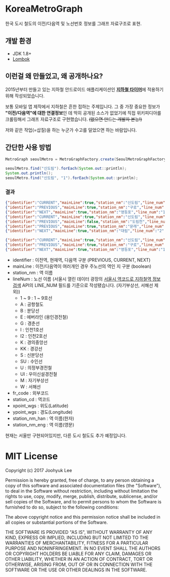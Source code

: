 # KoreaMetroGraph
한국 도시 철도의 이전/다음역 및 노선번호 정보를 그래프 자료구조로 표현.

## 개발 환경
- JDK 1.8+
- [Lombok](https://projectlombok.org/)

## 이런걸 왜 만들었고, 왜 공개하나요?
2015년부터 만들고 있는 지하철 안드로이드 애플리케이션인 [**지하철 타이머**](https://play.google.com/store/apps/details?id=com.pongdang.jita)에 적용하기 위해 작성되었습니다.

보통 모바일 앱 제작에서 지하철은 흔한 접하는 주제입니다. 그 중 가장 중요한 정보가 **"이전/다음역"에 대한 연결정보**인 데 딱히 공개된 소스가 없었기에 직접 위키피디아를 크롤링해서 그래프 자료구조로 구현했습니다. ~~(없으면 만드는 개발자 본능!)~~

저와 같은 작업(=삽질)을 하는 누군가 수고를 덜었으면 하는 바람입니다.

## 간단한 사용 방법

```java
MetroGraph seoulMetro = MetroGraphFactory.create(SeoulMetroGraphFactory.class);

seoulMetro.find("신도림").forEach(System.out::println);
System.out.println();
seoulMetro.find("신도림", "1").forEach(System.out::println);
```


### 결과
```json
{"identifier":"CURRENT","mainLine":true,"station_nm":"신도림","line_num":"1","fr_code":"140","station_cd":"1007","xpoint_wgs":37.508725,"ypoint_wgs":126.891295,"station_nm_han":"新道林","station_nm_eng":"Sindorim"}
{"identifier":"PREVIOUS","mainLine":true,"station_nm":"구로","line_num":"1","fr_code":"141","station_cd":"1701","xpoint_wgs":37.503039,"ypoint_wgs":126.881966,"station_nm_han":"九老","station_nm_eng":"Guro"}
{"identifier":"NEXT","mainLine":true,"station_nm":"영등포","line_num":"1","fr_code":"139","station_cd":"1006","xpoint_wgs":37.515504,"ypoint_wgs":126.907628,"station_nm_han":"永登浦","station_nm_eng":"Yeongdeungpo"}
{"identifier":"CURRENT","mainLine":true,"station_nm":"신도림","line_num":"2","fr_code":"234","station_cd":"0234","xpoint_wgs":37.508725,"ypoint_wgs":126.891295,"station_nm_han":"新道林","station_nm_eng":"Sindorim"}
{"identifier":"PREVIOUS","mainLine":false,"station_nm":"도림천","line_num":"2","fr_code":"234-1","station_cd":"0247","xpoint_wgs":37.514287,"ypoint_wgs":126.882768,"station_nm_han":"道林川","station_nm_eng":"Dorimcheon"}
{"identifier":"PREVIOUS","mainLine":true,"station_nm":"문래","line_num":"2","fr_code":"235","station_cd":"0235","xpoint_wgs":37.517933,"ypoint_wgs":126.89476,"station_nm_han":"文來","station_nm_eng":"Mullae"}
{"identifier":"NEXT","mainLine":true,"station_nm":"대림","line_num":"2","fr_code":"233","station_cd":"0233","xpoint_wgs":37.49297,"ypoint_wgs":126.895801,"station_nm_han":"大林","station_nm_eng":"Daerim"}

{"identifier":"CURRENT","mainLine":true,"station_nm":"신도림","line_num":"1","fr_code":"140","station_cd":"1007","xpoint_wgs":37.508725,"ypoint_wgs":126.891295,"station_nm_han":"新道林","station_nm_eng":"Sindorim"}
{"identifier":"PREVIOUS","mainLine":true,"station_nm":"구로","line_num":"1","fr_code":"141","station_cd":"1701","xpoint_wgs":37.503039,"ypoint_wgs":126.881966,"station_nm_han":"九老","station_nm_eng":"Guro"}
{"identifier":"NEXT","mainLine":true,"station_nm":"영등포","line_num":"1","fr_code":"139","station_cd":"1006","xpoint_wgs":37.515504,"ypoint_wgs":126.907628,"station_nm_han":"永登浦","station_nm_eng":"Yeongdeungpo"}
```

- identifier : 이전역, 현재역, 다음역 구분 (PREVIOUS, CURRENT, NEXT)
- mainLine : 이전/다음역이 여러개인 경우 주노선의 역인 지 구분 (boolean)
- station_nm : 역 이름
- lineNum : 노선 이름 (서울시 열린 데이터 광장의 [서울시 역코드로 지하철역 정보 검색](http://data.seoul.go.kr/dataList/datasetView.do?infId=OA-112&srvType=A&serviceKind=1) API의 LINE_NUM 필드를 기준으로 작성됐습니다. (자기부상선, 서해선 제외))
  - 1 ~ 9 : 1 ~ 9호선
  - A : 공항철도
  - B : 분당선
  - E : 에버라인 (용인경전철)
  - G : 경춘선
  - I : 인천1호선
  - I2 : 인천2호선
  - K : 경의중앙선
  - KK : 경강선
  - S : 신분당선
  - SU : 수인선
  - U : 의정부경전철
  - UI : 우이신설경전철
  - M : 자기부상선
  - W : 서해선
- fr_code : 외부코드
- station_cd : 역코드
- xpoint_wgs : 위도(Latitude)
- ypoint_wgs : 경도(Longitude)
- station_nm_han : 역 이름(한자)
- station_nm_eng : 역 이름(영문)

현재는 서울만 구현되어있지만, 다른 도시 철도도 추가 예정입니다.


# MIT License
Copyright (c) 2017 Joohyuk Lee

Permission is hereby granted, free of charge, to any person obtaining a copy of this software and associated documentation files (the "Software"), to deal in the Software without restriction, including without limitation the rights to use, copy, modify, merge, publish, distribute, sublicense, and/or sell copies of the Software, and to permit persons to whom the Software is furnished to do so, subject to the following conditions:

The above copyright notice and this permission notice shall be included in all copies or substantial portions of the Software.

THE SOFTWARE IS PROVIDED "AS IS", WITHOUT WARRANTY OF ANY KIND, EXPRESS OR IMPLIED, INCLUDING BUT NOT LIMITED TO THE WARRANTIES OF MERCHANTABILITY, FITNESS FOR A PARTICULAR PURPOSE AND NONINFRINGEMENT. IN NO EVENT SHALL THE AUTHORS OR COPYRIGHT HOLDERS BE LIABLE FOR ANY CLAIM, DAMAGES OR OTHER LIABILITY, WHETHER IN AN ACTION OF CONTRACT, TORT OR OTHERWISE, ARISING FROM, OUT OF OR IN CONNECTION WITH THE SOFTWARE OR THE USE OR OTHER DEALINGS IN THE SOFTWARE.
